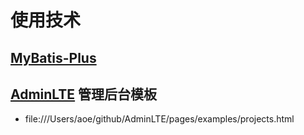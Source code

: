 # 使用技术

## [MyBatis-Plus](https://mp.baomidou.com/)

## [AdminLTE](https://github.com/colorlibhq/AdminLTE) 管理后台模板
- file:///Users/aoe/github/AdminLTE/pages/examples/projects.html

